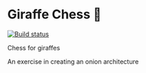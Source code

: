 # Giraffe Chess 🦒
[![Build status](https://img.shields.io/appveyor/ci/hugo-vrijswijk/giraffechess.svg?style=flat-square&logo=appveyor)](https://ci.appveyor.com/project/hugo-vrijswijk/giraffechess)

Chess for giraffes

An exercise in creating an onion architecture
